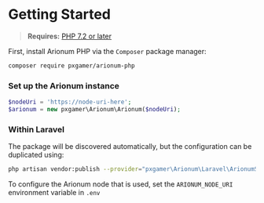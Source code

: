 # Getting Started

> **Requires:** [PHP 7.2 or later](https://php.net/releases)

First, install Arionum PHP via the `Composer` package manager:

```bash
composer require pxgamer/arionum-php
```

### Set up the Arionum instance

```php
$nodeUri = 'https://node-uri-here';
$arionum = new pxgamer\Arionum\Arionum($nodeUri);
```

### Within Laravel

The package will be discovered automatically, but the configuration can be duplicated using:

```bash
php artisan vendor:publish --provider="pxgamer\Arionum\Laravel\ArionumServiceProvider"
```

To configure the Arionum node that is used, set the `ARIONUM_NODE_URI` environment variable in `.env`
